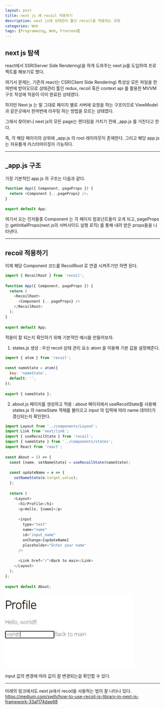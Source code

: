 ```yaml
---
layout: post
title: next js 에 recoil 적용하기
description: next js에 상태관리 툴인 recoil을 적용하는 과정
categories: Web
tags: [Programming, Web, Frontend]
---
```


## next js 탐색

react에서 SSR(Server Side Rendering)을 하게 도와주는 next js를 도입하여 프로젝트를 해보기로 했다.

여기서 문제는, 기존의 react는 CSR(Client Side Rendering) 특성상 모든 파일을 한꺼번에 받아오므로 상태관리 툴인 redux, recoil 혹은 context api 를 활용한 MVVM 구조 작성에 적응이 이미 완료된 상태였다.

하지만 Next js 는 말 그대로 페이지 별로 서버에 요청을 하는 구조이므로 ViewModel 과 같은곳에서 한꺼번에 라우팅 하는 방법을 모르는 상태였다.

그래서 찾아보니 next js의 모든 page는 렌더링을 거치기 전에 \_app.js 를 거친다고 한다.

즉, 각 해당 페이지의 상위에 \_app.js 의 root 레이아웃이 존재한다. 그리고 해당 app.js 는 자유롭게 커스터마이징이 가능하다.

---

## \_app.js 구조

가장 기본적인 app.js 의 구조는 다음과 같다.

```js
function App({ Component, pageProps }) {
  return <Component {...pageProps} />;
}

export default App;
```

여기서 오는 인자들중 Component 는 각 페이지 컴포넌트들이 오게 되고, pageProps는 getInitialProps(next js의 서버사이드 실행 로직) 를 통해 내려 받은 props들을 나타낸다.

---

## recoil 적용하기

이제 해당 Component 코드를 RecoilRoot 로 연결 시켜주기만 하면 된다.

```js
import { RecoilRoot } from 'recoil';

function App({ Component, pageProps }) {
  return (
    <RecoilRoot>
      <Component {...pageProps} />
    </RecoilRoot>
  );
}

export default App;
```

적용이 잘 되는지 확인하기 위해 기본적인 예시를 만들어보자.

1. states.js 생성 : 우선 recoil 상태 관리 요소 atom 을 이용해 기본 값을 설정해준다.

```js
import { atom } from 'recoil';

const nameState = atom({
  key: 'nameState',
  default: '',
});

export { nameState };
```

2. about.js 페이지를 생성하고 적용 : about 페이지에서 useRecoilState를 사용해 states.js 의 nameState 객체를 불러오고 input 의 입력에 따라 name 데이터가 갱신되는지 확인한다.

```js
import Layout from '../components/Layout';
import Link from 'next/link';
import { useRecoilState } from 'recoil';
import { nameState } from '../components/states';
import React from 'react';

const About = () => {
  const [name, setNameState] = useRecoilState(nameState);

  const updateName = e => {
    setNameState(e.target.value);
  };

  return (
    <Layout>
      <h1>Profile</h1>
      <p>Hello, {name}</p>

      <input
        type="text"
        name="name"
        id="input_name"
        onChange={updateName}
        placeholder="Enter your name"
      />

      <Link href="/">Back to main</Link>
    </Layout>
  );
};

export default About;
```

![result](/assets/images/posts/recoil-test.JPG)

input 값의 변경에 따라 값이 잘 변경되는걸 확인할 수 있다.

---

아래의 링크에서도 next js에서 recoil을 사용하는 법이 잘 나타나 있다.
<https://medium.com/swlh/how-to-use-recoil-js-library-in-next-js-framework-33af174dae68>
